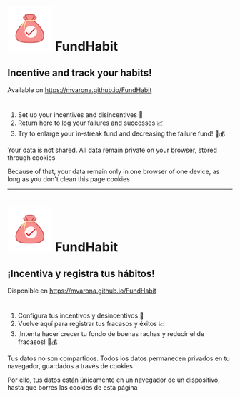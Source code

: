 # <img src="images/logo.png" alt="FundHabit logo" width="100" style='display:inline'/> FundHabit
## Incentive and track your habits! 
Available on https://mvarona.github.io/FundHabit 

#

1. Set up your incentives and disincentives 🎯 
2. Return here to log your failures and successes 📈
3. Try to enlarge your in-streak fund and decreasing the failure fund! 💪💰

Your data is not shared. All data remain private on your browser, stored through cookies

Because of that, your data remain only in one browser of one device, as long as you don't clean this page cookies

<hr/>

# <img src="images/logo.png" alt="FundHabit logo" width="100" style='display:inline'/> FundHabit
## ¡Incentiva y registra tus hábitos!
Disponible en https://mvarona.github.io/FundHabit

#

1. Configura tus incentivos y desincentivos 🎯 
2. Vuelve aquí para registrar tus fracasos y éxitos 📈
3.  ¡Intenta hacer crecer tu fondo de buenas rachas y reducir el de fracasos! 💪💰

Tus datos no son compartidos. Todos los datos permanecen privados en tu navegador, guardados a través de cookies

Por ello, tus datos están únicamente en un navegador de un dispositivo, hasta que borres las cookies de esta página